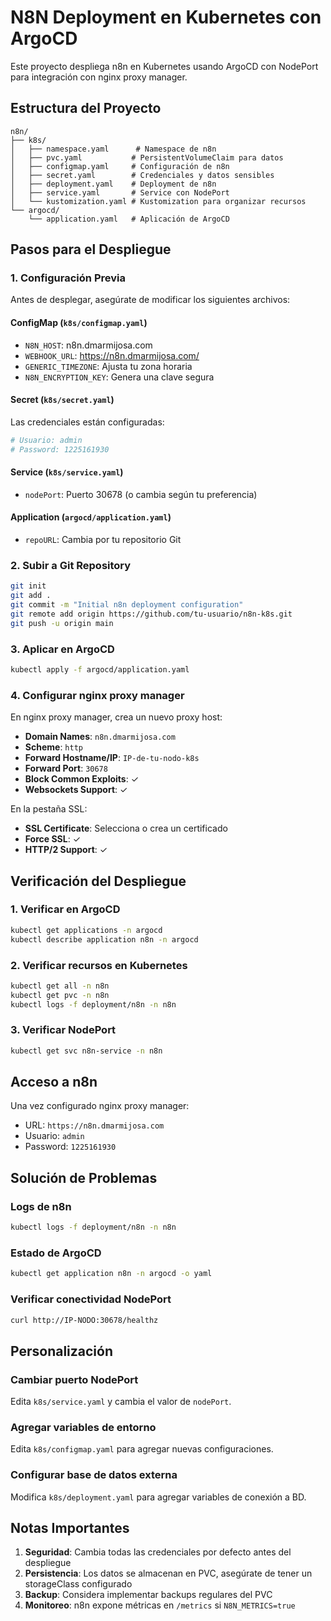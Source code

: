 # N8N Deployment en Kubernetes con ArgoCD

Este proyecto despliega n8n en Kubernetes usando ArgoCD con NodePort para integración con nginx proxy manager.

## Estructura del Proyecto

```
n8n/
├── k8s/
│   ├── namespace.yaml      # Namespace de n8n
│   ├── pvc.yaml           # PersistentVolumeClaim para datos
│   ├── configmap.yaml     # Configuración de n8n
│   ├── secret.yaml        # Credenciales y datos sensibles
│   ├── deployment.yaml    # Deployment de n8n
│   ├── service.yaml       # Service con NodePort
│   └── kustomization.yaml # Kustomization para organizar recursos
└── argocd/
    └── application.yaml   # Aplicación de ArgoCD
```

## Pasos para el Despliegue

### 1. Configuración Previa

Antes de desplegar, asegúrate de modificar los siguientes archivos:

#### ConfigMap (`k8s/configmap.yaml`)
- `N8N_HOST`: n8n.dmarmijosa.com
- `WEBHOOK_URL`: https://n8n.dmarmijosa.com/
- `GENERIC_TIMEZONE`: Ajusta tu zona horaria
- `N8N_ENCRYPTION_KEY`: Genera una clave segura

#### Secret (`k8s/secret.yaml`)
Las credenciales están configuradas:
```bash
# Usuario: admin
# Password: 1225161930
```

#### Service (`k8s/service.yaml`)
- `nodePort`: Puerto 30678 (o cambia según tu preferencia)

#### Application (`argocd/application.yaml`)
- `repoURL`: Cambia por tu repositorio Git

### 2. Subir a Git Repository

```bash
git init
git add .
git commit -m "Initial n8n deployment configuration"
git remote add origin https://github.com/tu-usuario/n8n-k8s.git
git push -u origin main
```

### 3. Aplicar en ArgoCD

```bash
kubectl apply -f argocd/application.yaml
```

### 4. Configurar nginx proxy manager

En nginx proxy manager, crea un nuevo proxy host:
- **Domain Names**: `n8n.dmarmijosa.com`
- **Scheme**: `http`
- **Forward Hostname/IP**: `IP-de-tu-nodo-k8s`
- **Forward Port**: `30678`
- **Block Common Exploits**: ✓
- **Websockets Support**: ✓

En la pestaña SSL:
- **SSL Certificate**: Selecciona o crea un certificado
- **Force SSL**: ✓
- **HTTP/2 Support**: ✓

## Verificación del Despliegue

### 1. Verificar en ArgoCD
```bash
kubectl get applications -n argocd
kubectl describe application n8n -n argocd
```

### 2. Verificar recursos en Kubernetes
```bash
kubectl get all -n n8n
kubectl get pvc -n n8n
kubectl logs -f deployment/n8n -n n8n
```

### 3. Verificar NodePort
```bash
kubectl get svc n8n-service -n n8n
```

## Acceso a n8n

Una vez configurado nginx proxy manager:
- URL: `https://n8n.dmarmijosa.com`
- Usuario: `admin`
- Password: `1225161930`

## Solución de Problemas

### Logs de n8n
```bash
kubectl logs -f deployment/n8n -n n8n
```

### Estado de ArgoCD
```bash
kubectl get application n8n -n argocd -o yaml
```

### Verificar conectividad NodePort
```bash
curl http://IP-NODO:30678/healthz
```

## Personalización

### Cambiar puerto NodePort
Edita `k8s/service.yaml` y cambia el valor de `nodePort`.

### Agregar variables de entorno
Edita `k8s/configmap.yaml` para agregar nuevas configuraciones.

### Configurar base de datos externa
Modifica `k8s/deployment.yaml` para agregar variables de conexión a BD.

## Notas Importantes

1. **Seguridad**: Cambia todas las credenciales por defecto antes del despliegue
2. **Persistencia**: Los datos se almacenan en PVC, asegúrate de tener un storageClass configurado
3. **Backup**: Considera implementar backups regulares del PVC
4. **Monitoreo**: n8n expone métricas en `/metrics` si `N8N_METRICS=true`
